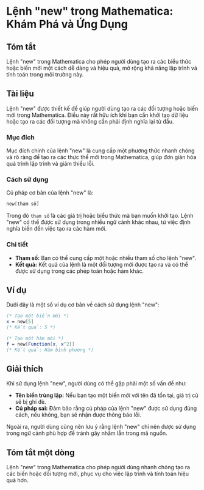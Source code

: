<!--
Meta Description: # Lệnh "new" trong Mathematica: Khám Phá và Ứng Dụng ## Tóm tắt Lệnh "new" trong Mathematica cho phép người dùng tạo ra các biểu thức hoặc biến mới mộ...
Meta Keywords: new, lệnh, tạo, trong, một
-->

# Lệnh "new" trong Mathematica: Khám Phá và Ứng Dụng

## Tóm tắt
Lệnh "new" trong Mathematica cho phép người dùng tạo ra các biểu thức hoặc biến mới một cách dễ dàng và hiệu quả, mở rộng khả năng lập trình và tính toán trong môi trường này.

## Tài liệu
Lệnh "new" được thiết kế để giúp người dùng tạo ra các đối tượng hoặc biến mới trong Mathematica. Điều này rất hữu ích khi bạn cần khởi tạo dữ liệu hoặc tạo ra các đối tượng mà không cần phải định nghĩa lại từ đầu. 

### Mục đích
Mục đích chính của lệnh "new" là cung cấp một phương thức nhanh chóng và rõ ràng để tạo ra các thực thể mới trong Mathematica, giúp đơn giản hóa quá trình lập trình và giảm thiểu lỗi.

### Cách sử dụng
Cú pháp cơ bản của lệnh "new" là:
```mathematica
new[tham số]
```
Trong đó `tham số` là các giá trị hoặc biểu thức mà bạn muốn khởi tạo. Lệnh "new" có thể được sử dụng trong nhiều ngữ cảnh khác nhau, từ việc định nghĩa biến đến việc tạo ra các hàm mới.

### Chi tiết
- **Tham số:** Bạn có thể cung cấp một hoặc nhiều tham số cho lệnh "new".
- **Kết quả:** Kết quả của lệnh là một đối tượng mới được tạo ra và có thể được sử dụng trong các phép toán hoặc hàm khác.

## Ví dụ
Dưới đây là một số ví dụ cơ bản về cách sử dụng lệnh "new":

```mathematica
(* Tạo một biến mới *)
x = new[5]
(* Kết quả: 5 *)

(* Tạo một hàm mới *)
f = new[Function[x, x^2]]
(* Kết quả: Hàm bình phương *)
```

## Giải thích
Khi sử dụng lệnh "new", người dùng có thể gặp phải một số vấn đề như:
- **Tên biến trùng lặp:** Nếu bạn tạo một biến mới với tên đã tồn tại, giá trị cũ sẽ bị ghi đè.
- **Cú pháp sai:** Đảm bảo rằng cú pháp của lệnh "new" được sử dụng đúng cách, nếu không, bạn sẽ nhận được thông báo lỗi.

Ngoài ra, người dùng cũng nên lưu ý rằng lệnh "new" chỉ nên được sử dụng trong ngữ cảnh phù hợp để tránh gây nhầm lẫn trong mã nguồn.

## Tóm tắt một dòng
Lệnh "new" trong Mathematica cho phép người dùng nhanh chóng tạo ra các biến hoặc đối tượng mới, phục vụ cho việc lập trình và tính toán hiệu quả hơn.